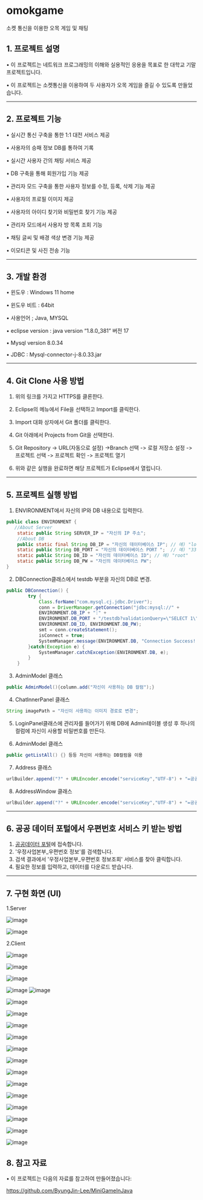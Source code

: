 # omokgame
소켓 통신을 이용한 오목 게임 및 채팅

##  1. 프로젝트 설명

• 이 프로젝트는 네트워크 프로그래밍의 이해와 실용적인 응용을 목표로 한 대학교 기말 프로젝트입니다.

• 이 프로젝트는 소켓통신을 이용하여 두 사용자가 오목 게임을 즐길 수 있도록 만들었습니다.

------------------------------------

##  2. 프로젝트 기능

• 실시간 통신 구축을 통한 1:1 대전 서비스 제공

• 사용자의 승패 정보 DB를 통하여 기록

• 실시간 사용자 간의 채팅 서비스 제공 

• DB 구축을 통해 회원가입 기능 제공 

• 관리자 모드 구축을 통한 사용자 정보를 수정, 등록, 삭제 기능 제공

• 사용자의 프로필 이미지 제공

• 사용자의 아이디 찾기와 비밀번호 찾기 기능 제공

• 관리자 모드에서 사용자 방 목록 조회 기능

• 채팅 글씨 및 배경 색상 변경 기능 제공

• 이모티콘 및 사진 전송 기능

------------------------------------

##  3. 개발 환경

• 윈도우 : Windows 11 home

• 윈도우 비트 : 64bit

• 사용언어 ; Java, MYSQL

• eclipse version : java version “1.8.0_381” 버전 17 

• Mysql version 8.0.34

• JDBC : Mysql-connector-j-8.0.33.jar

------------------------------------

##  4. Git Clone 사용 방법

 1. 위의 링크를 가지고 HTTPS를 클론한다.

 2. Eclipse의 메뉴에서 File을 선택하고 Import를 클릭한다.
  
 3. Import 대화 상자에서 Git 폴더를 클릭한다.
    
 4. Git 아래에서 Projects from Git을 선택한다.
    
 5. Git Repository -> URL(자동으로 설정) ->Branch 선택 -> 로컬 저장소 설정 -> 프로젝트 선택 -> 프로젝트 확인 -> 프로젝트 열기
     
6. 위와 같은 실행을 완료하면 해당 프로젝트가 Eclipse에서 열립니다.

------------------------------------

##  5. 프로젝트 실행 방법

1. ENVIRONMENT에서 자신의 IP와 DB 내용으로 입력한다.
```java
public class ENVIRONMENT {
   //About Server
	static public String SERVER_IP = "자신의 IP 주소";	
	//About DB
	public static final String DB_IP = "자신의 데이터베이스 IP"; // 예) "localhost"
	static public String DB_PORT = "자신의 데이터베이스 PORT ";  // 예) "3306"
	static public String DB_ID = "자신의 데이터베이스 ID"; // 예) "root"
	static public String DB_PW = "자신의 데이터베이스 PW"; 
}
```
2. DBConnection클래스에서 testdb 부분을 자신의 DB로 변경.
```java
public DBConnection() {
		try {
			Class.forName("com.mysql.cj.jdbc.Driver");				
			conn = DriverManager.getConnection("jdbc:mysql://" +
			ENVIRONMENT.DB_IP + ":" + 
			ENVIRONMENT.DB_PORT + "/testdb?validationQuery=\"SELECT 1\"", 
			ENVIRONMENT.DB_ID, ENVIRONMENT.DB_PW);
			smt = conn.createStatement();
			isConnect = true;
			SystemManager.message(ENVIRONMENT.DB, "Connection Success!!");
		}catch(Exception e) {
			SystemManager.catchException(ENVIRONMENT.DB, e);
		}
	}
```

3. AdminModel 클래스
```java
public AdminModel(){column.add("자신이 사용하는 DB 컬럼");}
```

4. ChatInnerPanel 클래스
```java
String imagePath = "자신이 사용하는 이미지 경로로 변경";
```
5. LoginPanel클래스에 관리자를 들어가기 위해 DB에 Admin테이블 생성 후 하나의 컬럼에 자신이 사용할 비밀번호를 만든다.

6. AdminModel 클래스
```java
public getListAll() {} 등등 자신이 사용하는 DB컬럼을 이용
```

7. Address 클래스
```java
urlBuilder.append("?" + URLEncoder.encode("serviceKey","UTF-8") + "=공공데이터 포털에서 받은 서비스 키 입력"); /*Service Key*/
```
8. AddressWindow 클래스
```java
urlBuilder.append("?" + URLEncoder.encode("serviceKey","UTF-8") + "=공공데이터 포털에서 받은 서비스 키 입력"); /*Service Key*/
```
------------------------------------

##  6. 공공 데이터 포털에서 우편번호 서비스 키 받는 방법

1. [공공데이터 포털](https://www.data.go.kr/)에 접속합니다.
2. '우정사업본부_우편번호 정보'를 검색합니다.
3. 검색 결과에서 '우정사업본부_우편번호 정보조회' 서비스를 찾아 클릭합니다.
4. 필요한 정보를 입력하고, 데이터를 다운로드 받습니다.

------------------------------------

##  7. 구현 화면 (UI)

1.Server

![image](https://github.com/hak0622/omokgame/assets/128469147/cd757b02-8f53-4e77-a850-49af9750872c)

![image](https://github.com/hak0622/omokgame/assets/128469147/968ca210-740c-46d0-b357-24458e4f94d7)

2.Client

![image](https://github.com/hak0622/omokgame/assets/128469147/e5048483-f7c8-41b8-9dc7-03fade3be9fc)

![image](https://github.com/hak0622/omokgame/assets/128469147/cfc58e28-7220-44f0-9e95-03f4091dbd5a)


![image](https://github.com/hak0622/omokgame/assets/128469147/18e52fa4-3e0c-4180-bd89-ce64062bd05a)

![image](https://github.com/hak0622/omokgame/assets/128469147/c72056e3-de80-4352-b511-356a47bd042a)
![image](https://github.com/hak0622/omokgame/assets/128469147/d096a990-f28f-487f-9ba6-e9baaf3a6ef1)

![image](https://github.com/hak0622/omokgame/assets/128469147/f769ac9c-182e-4d99-af0b-009ab19565eb)

![image](https://github.com/hak0622/omokgame/assets/128469147/48fe6883-5857-474e-a251-a3e6cb63acb8)

![image](https://github.com/hak0622/omokgame/assets/128469147/990f3948-ca53-4ff9-829e-939ad073e6b9)

![image](https://github.com/hak0622/omokgame/assets/128469147/85fc1c30-9c94-46e3-98ed-f8b43ae4d26d)

![image](https://github.com/hak0622/omokgame/assets/128469147/66e356f8-6fa3-4556-97c7-5e7eae90d956)

![image](https://github.com/hak0622/omokgame/assets/128469147/8b6b5925-4ce7-4afb-a646-749b8c87d93f)

![image](https://github.com/hak0622/omokgame/assets/128469147/c7e5e9a0-fbbb-4876-be88-6394c394ea08)

![image](https://github.com/hak0622/omokgame/assets/128469147/e4f5d8fc-7bd1-471a-97db-196e94936c12)

![image](https://github.com/hak0622/omokgame/assets/128469147/efc6f43e-7c78-4c0a-b97b-b604447fa615)

![image](https://github.com/hak0622/omokgame/assets/128469147/fa08546f-00c8-4206-b14a-0ddee7fd1f2a)

![image](https://github.com/hak0622/omokgame/assets/128469147/2b088b37-0418-48f5-9dae-1cfa92421b50)

![image](https://github.com/hak0622/omokgame/assets/128469147/fb8a80f7-6da5-40e9-8b15-40c19fdad4aa)

![image](https://github.com/hak0622/omokgame/assets/128469147/d3551c04-18b9-436c-b7e6-c9ebd5ec9e51)

##  8. 참고 자료

• 이 프로젝트는 다음의 자료를 참고하여 만들어졌습니다:

https://github.com/ByungJin-Lee/MiniGameInJava 
